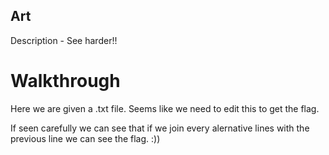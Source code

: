 ## Art

Description - See harder!!

# Walkthrough

Here we are given a .txt file.
Seems like we need to edit this to get the flag.

If seen carefully we can see that if we join every alernative lines with the previous line we can see the flag. :))